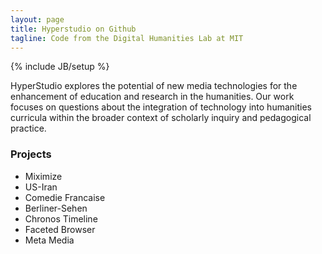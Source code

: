 ```yaml
---
layout: page
title: Hyperstudio on Github
tagline: Code from the Digital Humanities Lab at MIT
---
```

{% include JB/setup %}

HyperStudio explores the potential of new media technologies for the enhancement of education and research in the humanities. Our work focuses on questions about the integration of technology into humanities curricula within the broader context of scholarly inquiry and pedagogical practice.

### Projects
- Miximize
- US-Iran
- Comedie Francaise
- Berliner-Sehen
- Chronos Timeline
- Faceted Browser
- Meta Media
